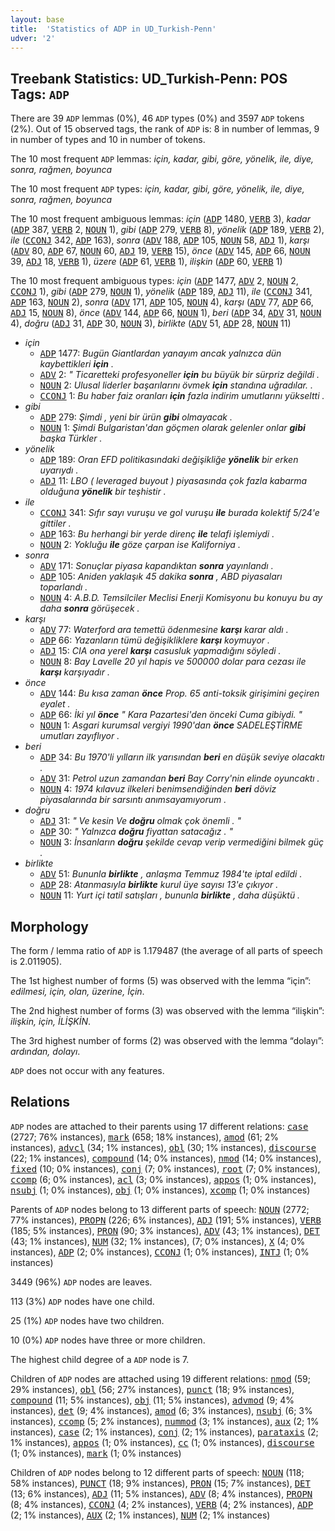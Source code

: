 ```yaml
---
layout: base
title:  'Statistics of ADP in UD_Turkish-Penn'
udver: '2'
---
```


## Treebank Statistics: UD_Turkish-Penn: POS Tags: `ADP`

There are 39 `ADP` lemmas (0%), 46 `ADP` types (0%) and 3597 `ADP` tokens (2%).
Out of 15 observed tags, the rank of `ADP` is: 8 in number of lemmas, 9 in number of types and 10 in number of tokens.

The 10 most frequent `ADP` lemmas: <em>için, kadar, gibi, göre, yönelik, ile, diye, sonra, rağmen, boyunca</em>

The 10 most frequent `ADP` types:  <em>için, kadar, gibi, göre, yönelik, ile, diye, sonra, rağmen, boyunca</em>

The 10 most frequent ambiguous lemmas: <em>için</em> (<tt><a href="tr_penn-pos-ADP.html">ADP</a></tt> 1480, <tt><a href="tr_penn-pos-VERB.html">VERB</a></tt> 3), <em>kadar</em> (<tt><a href="tr_penn-pos-ADP.html">ADP</a></tt> 387, <tt><a href="tr_penn-pos-VERB.html">VERB</a></tt> 2, <tt><a href="tr_penn-pos-NOUN.html">NOUN</a></tt> 1), <em>gibi</em> (<tt><a href="tr_penn-pos-ADP.html">ADP</a></tt> 279, <tt><a href="tr_penn-pos-VERB.html">VERB</a></tt> 8), <em>yönelik</em> (<tt><a href="tr_penn-pos-ADP.html">ADP</a></tt> 189, <tt><a href="tr_penn-pos-VERB.html">VERB</a></tt> 2), <em>ile</em> (<tt><a href="tr_penn-pos-CCONJ.html">CCONJ</a></tt> 342, <tt><a href="tr_penn-pos-ADP.html">ADP</a></tt> 163), <em>sonra</em> (<tt><a href="tr_penn-pos-ADV.html">ADV</a></tt> 188, <tt><a href="tr_penn-pos-ADP.html">ADP</a></tt> 105, <tt><a href="tr_penn-pos-NOUN.html">NOUN</a></tt> 58, <tt><a href="tr_penn-pos-ADJ.html">ADJ</a></tt> 1), <em>karşı</em> (<tt><a href="tr_penn-pos-ADV.html">ADV</a></tt> 80, <tt><a href="tr_penn-pos-ADP.html">ADP</a></tt> 67, <tt><a href="tr_penn-pos-NOUN.html">NOUN</a></tt> 60, <tt><a href="tr_penn-pos-ADJ.html">ADJ</a></tt> 19, <tt><a href="tr_penn-pos-VERB.html">VERB</a></tt> 15), <em>önce</em> (<tt><a href="tr_penn-pos-ADV.html">ADV</a></tt> 145, <tt><a href="tr_penn-pos-ADP.html">ADP</a></tt> 66, <tt><a href="tr_penn-pos-NOUN.html">NOUN</a></tt> 39, <tt><a href="tr_penn-pos-ADJ.html">ADJ</a></tt> 18, <tt><a href="tr_penn-pos-VERB.html">VERB</a></tt> 1), <em>üzere</em> (<tt><a href="tr_penn-pos-ADP.html">ADP</a></tt> 61, <tt><a href="tr_penn-pos-VERB.html">VERB</a></tt> 1), <em>ilişkin</em> (<tt><a href="tr_penn-pos-ADP.html">ADP</a></tt> 60, <tt><a href="tr_penn-pos-VERB.html">VERB</a></tt> 1)

The 10 most frequent ambiguous types:  <em>için</em> (<tt><a href="tr_penn-pos-ADP.html">ADP</a></tt> 1477, <tt><a href="tr_penn-pos-ADV.html">ADV</a></tt> 2, <tt><a href="tr_penn-pos-NOUN.html">NOUN</a></tt> 2, <tt><a href="tr_penn-pos-CCONJ.html">CCONJ</a></tt> 1), <em>gibi</em> (<tt><a href="tr_penn-pos-ADP.html">ADP</a></tt> 279, <tt><a href="tr_penn-pos-NOUN.html">NOUN</a></tt> 1), <em>yönelik</em> (<tt><a href="tr_penn-pos-ADP.html">ADP</a></tt> 189, <tt><a href="tr_penn-pos-ADJ.html">ADJ</a></tt> 11), <em>ile</em> (<tt><a href="tr_penn-pos-CCONJ.html">CCONJ</a></tt> 341, <tt><a href="tr_penn-pos-ADP.html">ADP</a></tt> 163, <tt><a href="tr_penn-pos-NOUN.html">NOUN</a></tt> 2), <em>sonra</em> (<tt><a href="tr_penn-pos-ADV.html">ADV</a></tt> 171, <tt><a href="tr_penn-pos-ADP.html">ADP</a></tt> 105, <tt><a href="tr_penn-pos-NOUN.html">NOUN</a></tt> 4), <em>karşı</em> (<tt><a href="tr_penn-pos-ADV.html">ADV</a></tt> 77, <tt><a href="tr_penn-pos-ADP.html">ADP</a></tt> 66, <tt><a href="tr_penn-pos-ADJ.html">ADJ</a></tt> 15, <tt><a href="tr_penn-pos-NOUN.html">NOUN</a></tt> 8), <em>önce</em> (<tt><a href="tr_penn-pos-ADV.html">ADV</a></tt> 144, <tt><a href="tr_penn-pos-ADP.html">ADP</a></tt> 66, <tt><a href="tr_penn-pos-NOUN.html">NOUN</a></tt> 1), <em>beri</em> (<tt><a href="tr_penn-pos-ADP.html">ADP</a></tt> 34, <tt><a href="tr_penn-pos-ADV.html">ADV</a></tt> 31, <tt><a href="tr_penn-pos-NOUN.html">NOUN</a></tt> 4), <em>doğru</em> (<tt><a href="tr_penn-pos-ADJ.html">ADJ</a></tt> 31, <tt><a href="tr_penn-pos-ADP.html">ADP</a></tt> 30, <tt><a href="tr_penn-pos-NOUN.html">NOUN</a></tt> 3), <em>birlikte</em> (<tt><a href="tr_penn-pos-ADV.html">ADV</a></tt> 51, <tt><a href="tr_penn-pos-ADP.html">ADP</a></tt> 28, <tt><a href="tr_penn-pos-NOUN.html">NOUN</a></tt> 11)


* <em>için</em>
  * <tt><a href="tr_penn-pos-ADP.html">ADP</a></tt> 1477: <em>Bugün Giantlardan yanayım ancak yalnızca dün kaybettikleri <b>için</b> .</em>
  * <tt><a href="tr_penn-pos-ADV.html">ADV</a></tt> 2: <em>" Ticaretteki profesyoneller <b>için</b> bu büyük bir sürpriz değildi .</em>
  * <tt><a href="tr_penn-pos-NOUN.html">NOUN</a></tt> 2: <em>Ulusal liderler başarılarını övmek <b>için</b> standına uğradılar. .</em>
  * <tt><a href="tr_penn-pos-CCONJ.html">CCONJ</a></tt> 1: <em>Bu haber faiz oranları <b>için</b> fazla indirim umutlarını yükseltti .</em>
* <em>gibi</em>
  * <tt><a href="tr_penn-pos-ADP.html">ADP</a></tt> 279: <em>Şimdi , yeni bir ürün <b>gibi</b> olmayacak .</em>
  * <tt><a href="tr_penn-pos-NOUN.html">NOUN</a></tt> 1: <em>Şimdi Bulgaristan'dan göçmen olarak gelenler onlar <b>gibi</b> başka Türkler .</em>
* <em>yönelik</em>
  * <tt><a href="tr_penn-pos-ADP.html">ADP</a></tt> 189: <em>Oran EFD politikasındaki değişikliğe <b>yönelik</b> bir erken uyarıydı .</em>
  * <tt><a href="tr_penn-pos-ADJ.html">ADJ</a></tt> 11: <em>LBO ( leveraged buyout ) piyasasında çok fazla kabarma olduğuna <b>yönelik</b> bir teşhistir .</em>
* <em>ile</em>
  * <tt><a href="tr_penn-pos-CCONJ.html">CCONJ</a></tt> 341: <em>Sıfır sayı vuruşu ve gol vuruşu <b>ile</b> burada kolektif 5/24'e gittiler .</em>
  * <tt><a href="tr_penn-pos-ADP.html">ADP</a></tt> 163: <em>Bu herhangi bir yerde direnç <b>ile</b> telafi işlemiydi .</em>
  * <tt><a href="tr_penn-pos-NOUN.html">NOUN</a></tt> 2: <em>Yokluğu <b>ile</b> göze çarpan ise Kaliforniya .</em>
* <em>sonra</em>
  * <tt><a href="tr_penn-pos-ADV.html">ADV</a></tt> 171: <em>Sonuçlar piyasa kapandıktan <b>sonra</b> yayınlandı .</em>
  * <tt><a href="tr_penn-pos-ADP.html">ADP</a></tt> 105: <em>Aniden yaklaşık 45 dakika <b>sonra</b> , ABD piyasaları toparlandı .</em>
  * <tt><a href="tr_penn-pos-NOUN.html">NOUN</a></tt> 4: <em>A.B.D. Temsilciler Meclisi Enerji Komisyonu bu konuyu bu ay daha <b>sonra</b> görüşecek .</em>
* <em>karşı</em>
  * <tt><a href="tr_penn-pos-ADV.html">ADV</a></tt> 77: <em>Waterford ara temettü ödenmesine <b>karşı</b> karar aldı .</em>
  * <tt><a href="tr_penn-pos-ADP.html">ADP</a></tt> 66: <em>Yazanların tümü değişikliklere <b>karşı</b> koymuyor .</em>
  * <tt><a href="tr_penn-pos-ADJ.html">ADJ</a></tt> 15: <em>CIA ona yerel <b>karşı</b> casusluk yapmadığını söyledi .</em>
  * <tt><a href="tr_penn-pos-NOUN.html">NOUN</a></tt> 8: <em>Bay Lavelle 20 yıl hapis ve 500000 dolar para cezası ile <b>karşı</b> karşıyadır .</em>
* <em>önce</em>
  * <tt><a href="tr_penn-pos-ADV.html">ADV</a></tt> 144: <em>Bu kısa zaman <b>önce</b> Prop. 65 anti-toksik girişimini geçiren eyalet .</em>
  * <tt><a href="tr_penn-pos-ADP.html">ADP</a></tt> 66: <em>İki yıl <b>önce</b> " Kara Pazartesi'den önceki Cuma gibiydi. "</em>
  * <tt><a href="tr_penn-pos-NOUN.html">NOUN</a></tt> 1: <em>Asgari kurumsal vergiyi 1990'dan <b>önce</b> SADELEŞTİRME umutları zayıflıyor .</em>
* <em>beri</em>
  * <tt><a href="tr_penn-pos-ADP.html">ADP</a></tt> 34: <em>Bu 1970'li yılların ilk yarısından <b>beri</b> en düşük seviye olacaktı .</em>
  * <tt><a href="tr_penn-pos-ADV.html">ADV</a></tt> 31: <em>Petrol uzun zamandan <b>beri</b> Bay Corry'nin elinde oyuncaktı .</em>
  * <tt><a href="tr_penn-pos-NOUN.html">NOUN</a></tt> 4: <em>1974 kılavuz ilkeleri benimsendiğinden <b>beri</b> döviz piyasalarında bir sarsıntı anımsayamıyorum .</em>
* <em>doğru</em>
  * <tt><a href="tr_penn-pos-ADJ.html">ADJ</a></tt> 31: <em>" Ve kesin Ve <b>doğru</b> olmak çok önemli . "</em>
  * <tt><a href="tr_penn-pos-ADP.html">ADP</a></tt> 30: <em>" Yalnızca <b>doğru</b> fiyattan satacağız . "</em>
  * <tt><a href="tr_penn-pos-NOUN.html">NOUN</a></tt> 3: <em>İnsanların <b>doğru</b> şekilde cevap verip vermediğini bilmek güç .</em>
* <em>birlikte</em>
  * <tt><a href="tr_penn-pos-ADV.html">ADV</a></tt> 51: <em>Bununla <b>birlikte</b> , anlaşma Temmuz 1984'te iptal edildi .</em>
  * <tt><a href="tr_penn-pos-ADP.html">ADP</a></tt> 28: <em>Atanmasıyla <b>birlikte</b> kurul üye sayısı 13'e çıkıyor .</em>
  * <tt><a href="tr_penn-pos-NOUN.html">NOUN</a></tt> 11: <em>Yurt içi tatil satışları , bununla <b>birlikte</b> , daha düşüktü .</em>

## Morphology

The form / lemma ratio of `ADP` is 1.179487 (the average of all parts of speech is 2.011905).

The 1st highest number of forms (5) was observed with the lemma “için”: <em>edilmesi, için, olan, üzerine, İçin</em>.

The 2nd highest number of forms (3) was observed with the lemma “ilişkin”: <em>ilişkin, için, İLİŞKİN</em>.

The 3rd highest number of forms (2) was observed with the lemma “dolayı”: <em>ardından, dolayı</em>.

`ADP` does not occur with any features.


## Relations

`ADP` nodes are attached to their parents using 17 different relations: <tt><a href="tr_penn-dep-case.html">case</a></tt> (2727; 76% instances), <tt><a href="tr_penn-dep-mark.html">mark</a></tt> (658; 18% instances), <tt><a href="tr_penn-dep-amod.html">amod</a></tt> (61; 2% instances), <tt><a href="tr_penn-dep-advcl.html">advcl</a></tt> (34; 1% instances), <tt><a href="tr_penn-dep-obl.html">obl</a></tt> (30; 1% instances), <tt><a href="tr_penn-dep-discourse.html">discourse</a></tt> (22; 1% instances), <tt><a href="tr_penn-dep-compound.html">compound</a></tt> (14; 0% instances), <tt><a href="tr_penn-dep-nmod.html">nmod</a></tt> (14; 0% instances), <tt><a href="tr_penn-dep-fixed.html">fixed</a></tt> (10; 0% instances), <tt><a href="tr_penn-dep-conj.html">conj</a></tt> (7; 0% instances), <tt><a href="tr_penn-dep-root.html">root</a></tt> (7; 0% instances), <tt><a href="tr_penn-dep-ccomp.html">ccomp</a></tt> (6; 0% instances), <tt><a href="tr_penn-dep-acl.html">acl</a></tt> (3; 0% instances), <tt><a href="tr_penn-dep-appos.html">appos</a></tt> (1; 0% instances), <tt><a href="tr_penn-dep-nsubj.html">nsubj</a></tt> (1; 0% instances), <tt><a href="tr_penn-dep-obj.html">obj</a></tt> (1; 0% instances), <tt><a href="tr_penn-dep-xcomp.html">xcomp</a></tt> (1; 0% instances)

Parents of `ADP` nodes belong to 13 different parts of speech: <tt><a href="tr_penn-pos-NOUN.html">NOUN</a></tt> (2772; 77% instances), <tt><a href="tr_penn-pos-PROPN.html">PROPN</a></tt> (226; 6% instances), <tt><a href="tr_penn-pos-ADJ.html">ADJ</a></tt> (191; 5% instances), <tt><a href="tr_penn-pos-VERB.html">VERB</a></tt> (185; 5% instances), <tt><a href="tr_penn-pos-PRON.html">PRON</a></tt> (90; 3% instances), <tt><a href="tr_penn-pos-ADV.html">ADV</a></tt> (43; 1% instances), <tt><a href="tr_penn-pos-DET.html">DET</a></tt> (43; 1% instances), <tt><a href="tr_penn-pos-NUM.html">NUM</a></tt> (32; 1% instances),  (7; 0% instances), <tt><a href="tr_penn-pos-X.html">X</a></tt> (4; 0% instances), <tt><a href="tr_penn-pos-ADP.html">ADP</a></tt> (2; 0% instances), <tt><a href="tr_penn-pos-CCONJ.html">CCONJ</a></tt> (1; 0% instances), <tt><a href="tr_penn-pos-INTJ.html">INTJ</a></tt> (1; 0% instances)

3449 (96%) `ADP` nodes are leaves.

113 (3%) `ADP` nodes have one child.

25 (1%) `ADP` nodes have two children.

10 (0%) `ADP` nodes have three or more children.

The highest child degree of a `ADP` node is 7.

Children of `ADP` nodes are attached using 19 different relations: <tt><a href="tr_penn-dep-nmod.html">nmod</a></tt> (59; 29% instances), <tt><a href="tr_penn-dep-obl.html">obl</a></tt> (56; 27% instances), <tt><a href="tr_penn-dep-punct.html">punct</a></tt> (18; 9% instances), <tt><a href="tr_penn-dep-compound.html">compound</a></tt> (11; 5% instances), <tt><a href="tr_penn-dep-obj.html">obj</a></tt> (11; 5% instances), <tt><a href="tr_penn-dep-advmod.html">advmod</a></tt> (9; 4% instances), <tt><a href="tr_penn-dep-det.html">det</a></tt> (9; 4% instances), <tt><a href="tr_penn-dep-amod.html">amod</a></tt> (6; 3% instances), <tt><a href="tr_penn-dep-nsubj.html">nsubj</a></tt> (6; 3% instances), <tt><a href="tr_penn-dep-ccomp.html">ccomp</a></tt> (5; 2% instances), <tt><a href="tr_penn-dep-nummod.html">nummod</a></tt> (3; 1% instances), <tt><a href="tr_penn-dep-aux.html">aux</a></tt> (2; 1% instances), <tt><a href="tr_penn-dep-case.html">case</a></tt> (2; 1% instances), <tt><a href="tr_penn-dep-conj.html">conj</a></tt> (2; 1% instances), <tt><a href="tr_penn-dep-parataxis.html">parataxis</a></tt> (2; 1% instances), <tt><a href="tr_penn-dep-appos.html">appos</a></tt> (1; 0% instances), <tt><a href="tr_penn-dep-cc.html">cc</a></tt> (1; 0% instances), <tt><a href="tr_penn-dep-discourse.html">discourse</a></tt> (1; 0% instances), <tt><a href="tr_penn-dep-mark.html">mark</a></tt> (1; 0% instances)

Children of `ADP` nodes belong to 12 different parts of speech: <tt><a href="tr_penn-pos-NOUN.html">NOUN</a></tt> (118; 58% instances), <tt><a href="tr_penn-pos-PUNCT.html">PUNCT</a></tt> (18; 9% instances), <tt><a href="tr_penn-pos-PRON.html">PRON</a></tt> (15; 7% instances), <tt><a href="tr_penn-pos-DET.html">DET</a></tt> (13; 6% instances), <tt><a href="tr_penn-pos-ADJ.html">ADJ</a></tt> (11; 5% instances), <tt><a href="tr_penn-pos-ADV.html">ADV</a></tt> (8; 4% instances), <tt><a href="tr_penn-pos-PROPN.html">PROPN</a></tt> (8; 4% instances), <tt><a href="tr_penn-pos-CCONJ.html">CCONJ</a></tt> (4; 2% instances), <tt><a href="tr_penn-pos-VERB.html">VERB</a></tt> (4; 2% instances), <tt><a href="tr_penn-pos-ADP.html">ADP</a></tt> (2; 1% instances), <tt><a href="tr_penn-pos-AUX.html">AUX</a></tt> (2; 1% instances), <tt><a href="tr_penn-pos-NUM.html">NUM</a></tt> (2; 1% instances)

